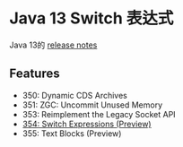 # Java 13 Switch 表达式

Java 13的 [release notes](https://openjdk.java.net/projects/jdk/13/)

## Features

* 350:	Dynamic CDS Archives
* 351:	ZGC: Uncommit Unused Memory
* 353:	Reimplement the Legacy Socket API
* [354:	Switch Expressions (Preview)](https://openjdk.java.net/jeps/354)
* 355:	Text Blocks (Preview)
